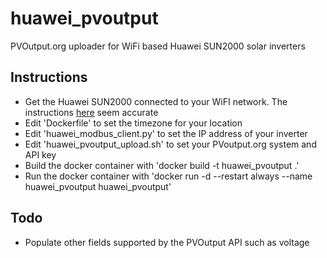 # huawei_pvoutput
PVOutput.org uploader for WiFi based Huawei SUN2000 solar inverters

## Instructions

- Get the Huawei SUN2000 connected to your WiFI network. The instructions [here](https://solarcentral.com.au/huawei/) seem accurate
- Edit 'Dockerfile' to set the timezone for your location
- Edit 'huawei_modbus_client.py' to set the IP address of your inverter
- Edit 'huawei_pvoutput_upload.sh' to set your PVoutput.org system and API key
- Build the docker container with 'docker build -t huawei_pvoutput .'
- Run the docker container with 'docker run -d --restart always --name huawei_pvoutput huawei_pvoutput'

## Todo

- Populate other fields supported by the PVOutput API such as voltage


